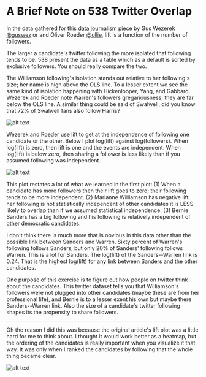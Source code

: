 # A Brief Note on 538 Twitter Overlap


In the data gathered for this [data journalism piece](https://fivethirtyeight.com/features/which-2020-candidates-have-the-most-in-common-on-twitter/) by Gus Wezerek [@guswez](https://twitter.com/guswez) or and Oliver Roeder [@ollie](https://twitter.com/ollie),  lift is a function of the number of followers. 

The larger a candidate's twitter following the more isolated that following tends to be. 538 present the data as a table which as a default is sorted by exclusive followers.  You should really compare the two. 

The Williamson following's isolation stands out relative to her following's size; her name is high above the OLS line.  To a lesser extent we see the same kind of isolation happening with Hickenlooper, Yang, and Gabbard.  Wezerek and Roeder note Warren's followers gregariousness; they are far below the OLS line.  A similar thing could be said of Swalwell, did you know that 72% of Swalwell fans also follow Harris?

![alt text](https://github.com/JTS3/asides/blob/master/sharedbytwo_exclusivefollowers_followers.png "Exclusive Followers v Followers")

Wezerek and Roeder use lift to get at the independence of following one candidate or the other.  Below I plot log(lift) against log(followers). When log(lift) is zero, then lift is one and the events are independent.  When log(lift) is below zero, then sharing a follower is less likely than if you assumed following was independent. 

![alt text](https://github.com/JTS3/asides/blob/master/sharedbytwo_loglift_logfollowers.png "Lift v Followers")

This plot restates a lot of what we learned in the first plot:  (1) When a candidate has more followers then their lift goes to zero; their following tends to be more independent.  (2) Marianne Williamson has negative lift; her following is not statistically independent of other candidates it is LESS likely to overlap than if we assumed statistical independence.   (3) Bernie Sanders has a big following and his following is relatively independent of other democratic candidates.

I don't think there is much more that is obvious in this data other than the possible link between Sanders and Warren.  Sixty percent of Warren's following follows Sanders, but only 20% of Sanders' following follows Warren.  This is a lot for Sanders.  The log(lift) of the Sanders--Warren link is 0.24.  That is the highest log(lift) for any link between Sanders and the other candidates. 

One purpose of this exercise is to figure out how people on twitter think about the candidates.  This twitter dataset tells you that Williamson's followers were not plugged into other candidates (maybe these are from her professional life), and Bernie is to a lesser exent his own but maybe there Sanders--Warren link.  Also the size of a candidate's twitter following shapes its the propensity to share followers. 

---

Oh the reason I did this was because the original article's lift plot was a little hard for me to think about. I thought it would work better as a heatmap, but the ordering of the candidates is really important when you visualize it that way.  It was only when I ranked the candidates by following that the whole thing became clear. 

![alt text](https://github.com/JTS3/asides/blob/master/sharedbytwo_loglift.png "Log(lift)")

